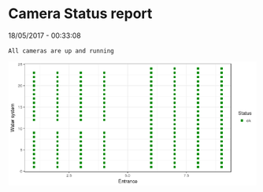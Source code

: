 Camera Status report
================
18/05/2017 - 00:33:08

    All cameras are up and running

![](camreport_files/figure-markdown_github/unnamed-chunk-2-1.png)
